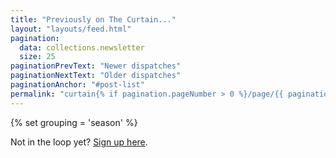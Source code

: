 ```yaml
---
title: "Previously on The Curtain..."
layout: "layouts/feed.html"
pagination:
  data: collections.newsletter
  size: 25
paginationPrevText: "Newer dispatches"
paginationNextText: "Older dispatches"
paginationAnchor: "#post-list"
permalink: "curtain{% if pagination.pageNumber > 0 %}/page/{{ pagination.pageNumber }}{% endif %}/index.html"
---
```

{% set grouping = 'season' %}

Not in the loop yet? [Sign up here](#cta).
